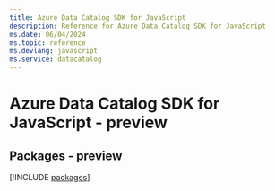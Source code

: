 ```yaml
---
title: Azure Data Catalog SDK for JavaScript
description: Reference for Azure Data Catalog SDK for JavaScript
ms.date: 06/04/2024
ms.topic: reference
ms.devlang: javascript
ms.service: datacatalog
---
```

# Azure Data Catalog SDK for JavaScript - preview
## Packages - preview
[!INCLUDE [packages](data-catalog-index.md)]